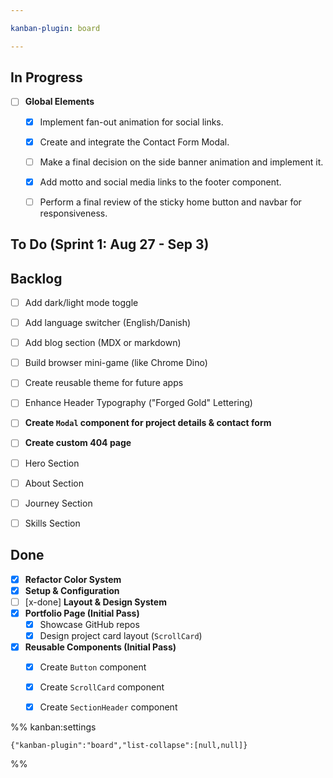 ```yaml
---

kanban-plugin: board

---
```


## In Progress

- [ ] **Global Elements**
	- [x] Implement fan-out animation for social links.
	- [x] Create and integrate the Contact Form Modal.
	- [ ] Make a final decision on the side banner animation and implement it.
	- [x] Add motto and social media links to the footer component.
	- [ ] Perform a final review of the sticky home button and navbar for responsiveness.


## To Do (Sprint 1: Aug 27 - Sep 3)



## Backlog

- [ ] Add dark/light mode toggle
- [ ] Add language switcher (English/Danish)
- [ ] Add blog section (MDX or markdown)
- [ ] Build browser mini-game (like Chrome Dino)
- [ ] Create reusable theme for future apps
- [ ] Enhance Header Typography ("Forged Gold" Lettering)
- [ ] **Create `Modal` component for project details & contact form**
- [ ] **Create custom 404 page**
- [ ] Hero Section
- [ ] About Section
- [ ] Journey Section
- [ ] Skills Section


## Done

- [x] **Refactor Color System**
- [x] **Setup & Configuration**
- [ ] [x-done] **Layout & Design System**
- [x] **Portfolio Page (Initial Pass)**
	- [x] Showcase GitHub repos
	- [x] Design project card layout (`ScrollCard`)
- [x] **Reusable Components (Initial Pass)**
	- [x] Create `Button` component
	- [x] Create `ScrollCard` component
	- [x] Create `SectionHeader` component




%% kanban:settings
```
{"kanban-plugin":"board","list-collapse":[null,null]}
```
%%